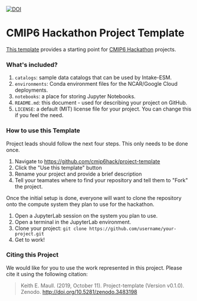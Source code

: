 [![DOI](https://zenodo.org/badge/214530055.svg)](https://zenodo.org/badge/latestdoi/214530055)

# CMIP6 Hackathon Project Template

[This template](https://github.com/cmip6hack/project-template) provides a starting point for [CMIP6 Hackathon](https://cmip6hack.github.io/#/) projects.

### What's included?

1. `catalogs`: sample data catalogs that can be used by Intake-ESM.
1. `environments`: Conda environment files for the NCAR/Google Cloud deployments.
1. `notebooks`: a place for storing Jupyter Notebooks.
1. `README.md`: this document - used for describing your project on GitHub.
1. `LICENSE`: a default (MIT) license file for your project. You can change this if you feel the need.

### How to use this Template

Project leads should follow the next four steps. This only needs to be done once.

1. Navigate to https://github.com/cmip6hack/project-template
2. Click the "Use this template" button
3. Rename your project and provide a brief description
4. Tell your teamates where to find your repository and tell them to "Fork" the project.

Once the initial setup is done, everyone will want to clone the repository onto the compute system they plan to use for the hackathon.

1. Open a JupyterLab session on the system you plan to use.
1. Open a terminal in the JupyterLab environment.
1. Clone your project: `git clone https://github.com/username/your-project.git`
1. Get to work!


### Citing this Project
We would like for you to use the work represented in this project.  Please cite it using the following citation:

> Keith E. Maull. (2019, October 11). Project-template (Version v0.1.0). Zenodo. http://doi.org/10.5281/zenodo.3483198
